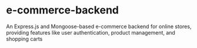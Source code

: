 # e-commerce-backend
An Express.js and Mongoose-based e-commerce backend for online stores, providing features like user authentication, product management, and shopping carts
